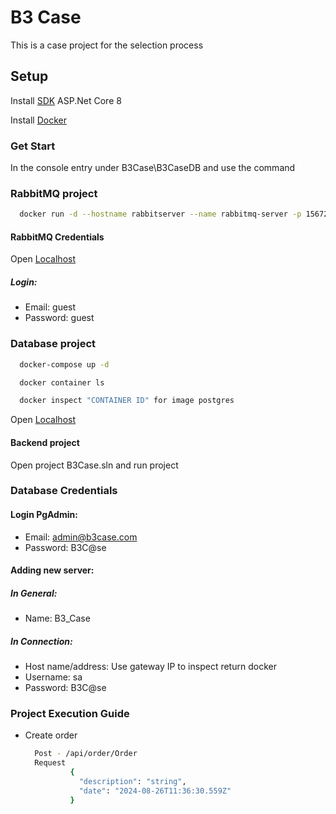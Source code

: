 # B3 Case
This is a case project for the selection process

## Setup

Install [SDK](https://dotnet.microsoft.com/pt-br/download/dotnet/8.0) ASP.Net Core 8

Install [Docker](https://docs.docker.com/desktop/install/windows-install/) 

### Get Start

In the console entry under B3Case\B3CaseDB and use the command

### RabbitMQ project

```bash
  docker run -d --hostname rabbitserver --name rabbitmq-server -p 15672:15672 -p 5672:5672 rabbitmq:3-management
```
#### RabbitMQ Credentials
  Open [Localhost](http://localhost:15672/) 
##### Login:
  - Email: guest
  - Password: guest

### Database project

```bash
  docker-compose up -d

  docker container ls

  docker inspect "CONTAINER ID" for image postgres
```

Open [Localhost](http://localhost:8080/) 

#### Backend project

Open project B3Case.sln and run project

### Database Credentials

#### Login PgAdmin:
  - Email: admin@b3case.com
  - Password: B3C@se

#### Adding new server:

##### In General:
- Name: B3_Case

##### In Connection:
- Host name/address: Use gateway IP to inspect return docker
- Username: sa
- Password: B3C@se

### Project Execution Guide

- Create order
  ```bash
    Post - /api/order/Order
    Request
            {
              "description": "string",
              "date": "2024-08-26T11:36:30.559Z"
            }
  ```